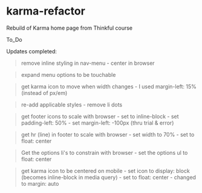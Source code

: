 # karma-refactor
Rebuild of Karma home page from Thinkful course

To_Do


Updates completed:

> remove inline styling in nav-menu 
	- center in browser 

> expand menu options to be touchable

> get karma icon to move when width changes
	- I used margin-left: 15% (instead of px/em)

> re-add applicable styles
	- remove li dots

> get footer icons to scale with browser
	- set to inline-block
	- set padding-left: 50%
	- set margin-left: -100px (thru trial & error)

> get hr (line) in footer to scale with browser
	- set width to 70%
	- set to float: center

> Get the options li's to constrain with browser
	- set the options ul to float: center

> get karma icon to be centered on mobile
	- set icon to display: block (becomes inline-block in media query)
	- set to float: center
	- changed to margin: auto
